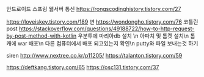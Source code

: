 안드로이드 스프링 웹서버 통신
https://rongscodinghistory.tistory.com/27

https://loveiskey.tistory.com/189
변
https://wondongho.tistory.com/76
코틀린 post
https://stackoverflow.com/questions/49188722/how-to-http-request-by-post-method-with-kotlin
우분투에 마리아db 설치 \n
아파치 및 톰켓 설치\n
톰캐에 war 배포\n
다른 컴퓨터에서 배포 되고있는지 확인\n
putty와 파일 보내는것 하기

siren
http://www.nextree.co.kr/p11205/
https://talanton.tistory.com/59

https://deftkang.tistory.com/65
https://osc131.tistory.com/37
